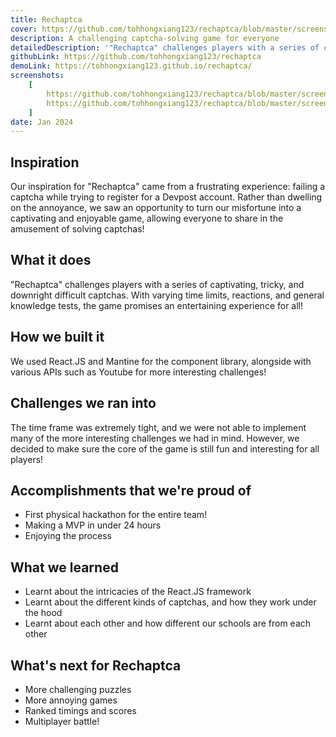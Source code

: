 ```yaml
---
title: Rechaptca
cover: https://github.com/tohhongxiang123/rechaptca/blob/master/screenshots/cover.png?raw=true
description: A challenging captcha-solving game for everyone
detailedDescription: '"Rechaptca" challenges players with a series of captivating, tricky, and downright difficult captchas. With varying time limits, reactions, and general knowledge tests, the game promises an entertaining experience for all!'
githubLink: https://github.com/tohhongxiang123/rechaptca
demoLink: https://tohhongxiang123.github.io/rechaptca/
screenshots:
    [
        https://github.com/tohhongxiang123/rechaptca/blob/master/screenshots/landing-page.png?raw=true,
        https://github.com/tohhongxiang123/rechaptca/blob/master/screenshots/challenge-1.png?raw=true,
    ]
date: Jan 2024
---
```


## Inspiration

Our inspiration for "Rechaptca" came from a frustrating experience: failing a captcha while trying to register for a Devpost account. Rather than dwelling on the annoyance, we saw an opportunity to turn our misfortune into a captivating and enjoyable game, allowing everyone to share in the amusement of solving captchas!

## What it does

"Rechaptca" challenges players with a series of captivating, tricky, and downright difficult captchas. With varying time limits, reactions, and general knowledge tests, the game promises an entertaining experience for all!

## How we built it

We used React.JS and Mantine for the component library, alongside with various APIs such as Youtube for more interesting challenges!

## Challenges we ran into

The time frame was extremely tight, and we were not able to implement many of the more interesting challenges we had in mind. However, we decided to make sure the core of the game is still fun and interesting for all players!

## Accomplishments that we're proud of

-   First physical hackathon for the entire team!
-   Making a MVP in under 24 hours
-   Enjoying the process

## What we learned

-   Learnt about the intricacies of the React.JS framework
-   Learnt about the different kinds of captchas, and how they work under the hood
-   Learnt about each other and how different our schools are from each other

## What's next for Rechaptca

-   More challenging puzzles
-   More annoying games
-   Ranked timings and scores
-   Multiplayer battle!
